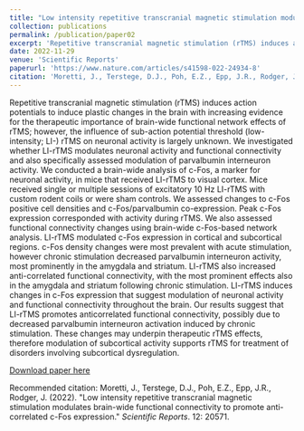 ```yaml
---
title: "Low intensity repetitive transcranial magnetic stimulation modulates brain-wide functional connectivity to promote anti-correlated c-Fos expression."
collection: publications
permalink: /publication/paper02
excerpt: 'Repetitive transcranial magnetic stimulation (rTMS) induces action potentials to induce plastic changes in the brain with increasing evidence for the therapeutic importance of brain-wide functional network effects of rTMS; however, the influence of sub-action potential threshold (low-intensity; LI-) rTMS on neuronal activity is largely unknown. We investigated whether LI-rTMS modulates neuronal activity and functional connectivity and also specifically assessed modulation of parvalbumin interneuron activity. We conducted a brain-wide analysis of c-Fos, a marker for neuronal activity, in mice that received LI-rTMS to visual cortex. Mice received single or multiple sessions of excitatory 10 Hz LI-rTMS with custom rodent coils or were sham controls. We assessed changes to c-Fos positive cell densities and c-Fos/parvalbumin co-expression. Peak c-Fos expression corresponded with activity during rTMS. We also assessed functional connectivity changes using brain-wide c-Fos-based network analysis. LI-rTMS modulated c-Fos expression in cortical and subcortical regions. c-Fos density changes were most prevalent with acute stimulation, however chronic stimulation decreased parvalbumin interneuron activity, most prominently in the amygdala and striatum. LI-rTMS also increased anti-correlated functional connectivity, with the most prominent effects also in the amygdala and striatum following chronic stimulation. LI-rTMS induces changes in c-Fos expression that suggest modulation of neuronal activity and functional connectivity throughout the brain. Our results suggest that LI-rTMS promotes anticorrelated functional connectivity, possibly due to decreased parvalbumin interneuron activation induced by chronic stimulation. These changes may underpin therapeutic rTMS effects, therefore modulation of subcortical activity supports rTMS for treatment of disorders involving subcortical dysregulation.'
date: 2022-11-29
venue: 'Scientific Reports'
paperurl: 'https://www.nature.com/articles/s41598-022-24934-8'
citation: 'Moretti, J., Terstege, D.J., Poh, E.Z., Epp, J.R., Rodger, J. (2022). &quot;Low intensity repetitive transcranial magnetic stimulation modulates brain-wide functional connectivity to promote anti-correlated c-Fos expression.&quot; <i>Journal 1</i>. 12: 20571.'
---
```

Repetitive transcranial magnetic stimulation (rTMS) induces action potentials to induce plastic changes in the brain with increasing evidence for the therapeutic importance of brain-wide functional network effects of rTMS; however, the influence of sub-action potential threshold (low-intensity; LI-) rTMS on neuronal activity is largely unknown. We investigated whether LI-rTMS modulates neuronal activity and functional connectivity and also specifically assessed modulation of parvalbumin interneuron activity. We conducted a brain-wide analysis of c-Fos, a marker for neuronal activity, in mice that received LI-rTMS to visual cortex. Mice received single or multiple sessions of excitatory 10 Hz LI-rTMS with custom rodent coils or were sham controls. We assessed changes to c-Fos positive cell densities and c-Fos/parvalbumin co-expression. Peak c-Fos expression corresponded with activity during rTMS. We also assessed functional connectivity changes using brain-wide c-Fos-based network analysis. LI-rTMS modulated c-Fos expression in cortical and subcortical regions. c-Fos density changes were most prevalent with acute stimulation, however chronic stimulation decreased parvalbumin interneuron activity, most prominently in the amygdala and striatum. LI-rTMS also increased anti-correlated functional connectivity, with the most prominent effects also in the amygdala and striatum following chronic stimulation. LI-rTMS induces changes in c-Fos expression that suggest modulation of neuronal activity and functional connectivity throughout the brain. Our results suggest that LI-rTMS promotes anticorrelated functional connectivity, possibly due to decreased parvalbumin interneuron activation induced by chronic stimulation. These changes may underpin therapeutic rTMS effects, therefore modulation of subcortical activity supports rTMS for treatment of disorders involving subcortical dysregulation.

[Download paper here](https://www.nature.com/articles/s41598-022-24934-8)

Recommended citation: Moretti, J., Terstege, D.J., Poh, E.Z., Epp, J.R., Rodger, J. (2022). "Low intensity repetitive transcranial magnetic stimulation modulates brain-wide functional connectivity to promote anti-correlated c-Fos expression." <i>Scientific Reports</i>. 12: 20571.
